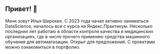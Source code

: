 ## Привет! 👋

Меня зовут Илья Широких.
С 2023 года начал активно заниматься DataScience, началось все с курса на Яндекс.Практикум.
Несколько последних лет работаю в области контроля качества в медицинских организациях, где в числе прочего применяю средства машинного обучения для автоматизации. 
Открыт для предложений.
С проектами можно ознакомиться в портфолио.
